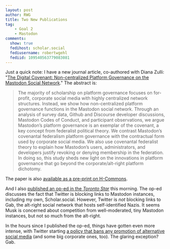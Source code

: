 ```yaml
---
layout: post
author: RWG
title: Two New Publications
tag:
    - Goal 2
    - Mastodon
comments: 
  show: true
  fedihost: scholar.social
  fediusername: robertwgehl
  fediid: 109540563779083081
---
```


Just a quick note: I have a new journal article, co-authored with Diana Zulli: "[The Digital Covenant: Non-centralized Platform Governance on the Mastodon Social Network](https://www.thestar.com/opinion/contributors/2022/12/18/elon-musks-stance-on-free-speech-doesnt-include-competition-to-twitter.html)." The abstract is:

> The majority of scholarship on platform governance focuses on for-profit, corporate social media with highly centralized network structures. Instead, we show how non-centralized platform governance functions in the Mastodon social network. Through an analysis of survey data, Github and Discourse developer discussions, Mastodon Codes of Conduct, and participant observations, we argue Mastodon’s platform governance is an exemplar of the covenant, a key concept from federalist political theory. We contrast Mastodon’s covenantal federalism platform governance with the contractual form used by corporate social media. We also use covenantal federalist theory to explain how Mastodon’s users, administrators, and developers justify revoking or denying membership in the federation. In doing so, this study sheds new light on the innovations in platform governance that go beyond the corporate/alt-right platform dichotomy.

The paper is also [available as a pre-print on H-Commons](https://www.thestar.com/opinion/contributors/2022/12/18/elon-musks-stance-on-free-speech-doesnt-include-competition-to-twitter.html).

And I also [published an op-ed in the _Toronto Star_](https://www.thestar.com/opinion/contributors/2022/12/18/elon-musks-stance-on-free-speech-doesnt-include-competition-to-twitter.html) this morning. The op-ed discusses the fact that Twitter is blocking links to Mastodon instances, including my own, Scholar.social. However, Twitter is *not* blocking links to Gab, the alt-right social network that hosts self-identified Nazis. It seems Musk is concerned about competition from well-moderated, tiny Mastodon instances, but not so much from the alt-right.

In the hours since I published the op-ed, things have gotten even more intense, with Twitter starting [a policy that bans any promotion of alternative social media](https://help.twitter.com/en/rules-and-policies/social-platforms-policy) (and some big corporate ones, too). The glaring exception? Gab.
